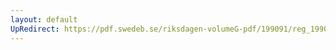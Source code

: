```yaml
---
layout: default
UpRedirect: https://pdf.swedeb.se/riksdagen-volumeG-pdf/199091/reg_199091/reg_199091_0983.pdf
---
```


